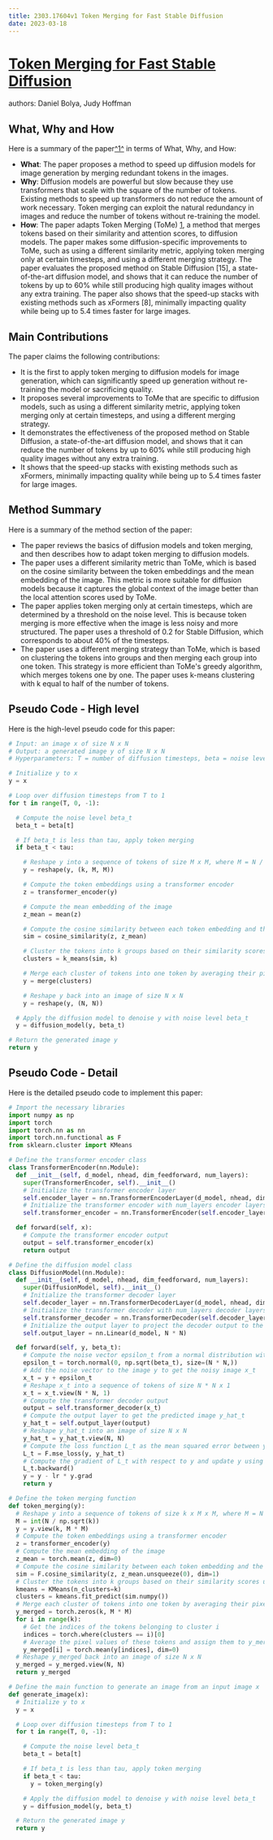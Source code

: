 ```yaml
---
title: 2303.17604v1 Token Merging for Fast Stable Diffusion
date: 2023-03-18
---
```


# [Token Merging for Fast Stable Diffusion](http://arxiv.org/abs/2303.17604v1)

authors: Daniel Bolya, Judy Hoffman


## What, Why and How

[1]: https://arxiv.org/pdf/2303.17604v1.pdf "Token Merging for Fast Stable Diffusion - arXiv.org"
[2]: https://arxiv.org/pdf/2303.17603.pdf "arXiv.org e-Print archive"
[3]: https://arxiv.org/pdf/2303.17604v1 "arXiv.org"
[4]: http://export.arxiv.org/abs/2303.17604 "[2303.17604] Token Merging for Fast Stable Diffusion"

Here is a summary of the paper[^1^][1] in terms of What, Why, and How:

- **What**: The paper proposes a method to speed up diffusion models for image generation by merging redundant tokens in the images.
- **Why**: Diffusion models are powerful but slow because they use transformers that scale with the square of the number of tokens. Existing methods to speed up transformers do not reduce the amount of work necessary. Token merging can exploit the natural redundancy in images and reduce the number of tokens without re-training the model.
- **How**: The paper adapts Token Merging (ToMe) [1], a method that merges tokens based on their similarity and attention scores, to diffusion models. The paper makes some diffusion-specific improvements to ToMe, such as using a different similarity metric, applying token merging only at certain timesteps, and using a different merging strategy. The paper evaluates the proposed method on Stable Diffusion [15], a state-of-the-art diffusion model, and shows that it can reduce the number of tokens by up to 60% while still producing high quality images without any extra training. The paper also shows that the speed-up stacks with existing methods such as xFormers [8], minimally impacting quality while being up to 5.4 times faster for large images.

## Main Contributions

The paper claims the following contributions:

- It is the first to apply token merging to diffusion models for image generation, which can significantly speed up generation without re-training the model or sacrificing quality.
- It proposes several improvements to ToMe that are specific to diffusion models, such as using a different similarity metric, applying token merging only at certain timesteps, and using a different merging strategy.
- It demonstrates the effectiveness of the proposed method on Stable Diffusion, a state-of-the-art diffusion model, and shows that it can reduce the number of tokens by up to 60% while still producing high quality images without any extra training.
- It shows that the speed-up stacks with existing methods such as xFormers, minimally impacting quality while being up to 5.4 times faster for large images.

## Method Summary

Here is a summary of the method section of the paper:

- The paper reviews the basics of diffusion models and token merging, and then describes how to adapt token merging to diffusion models.
- The paper uses a different similarity metric than ToMe, which is based on the cosine similarity between the token embeddings and the mean embedding of the image. This metric is more suitable for diffusion models because it captures the global context of the image better than the local attention scores used by ToMe.
- The paper applies token merging only at certain timesteps, which are determined by a threshold on the noise level. This is because token merging is more effective when the image is less noisy and more structured. The paper uses a threshold of 0.2 for Stable Diffusion, which corresponds to about 40% of the timesteps.
- The paper uses a different merging strategy than ToMe, which is based on clustering the tokens into groups and then merging each group into one token. This strategy is more efficient than ToMe's greedy algorithm, which merges tokens one by one. The paper uses k-means clustering with k equal to half of the number of tokens.

## Pseudo Code - High level

Here is the high-level pseudo code for this paper:

```python
# Input: an image x of size N x N
# Output: a generated image y of size N x N
# Hyperparameters: T = number of diffusion timesteps, beta = noise level schedule, tau = noise level threshold for token merging, k = number of clusters for token merging

# Initialize y to x
y = x

# Loop over diffusion timesteps from T to 1
for t in range(T, 0, -1):

  # Compute the noise level beta_t
  beta_t = beta[t]

  # If beta_t is less than tau, apply token merging
  if beta_t < tau:

    # Reshape y into a sequence of tokens of size M x M, where M = N / sqrt(k)
    y = reshape(y, (k, M, M))

    # Compute the token embeddings using a transformer encoder
    z = transformer_encoder(y)

    # Compute the mean embedding of the image
    z_mean = mean(z)

    # Compute the cosine similarity between each token embedding and the mean embedding
    sim = cosine_similarity(z, z_mean)

    # Cluster the tokens into k groups based on their similarity scores using k-means
    clusters = k_means(sim, k)

    # Merge each cluster of tokens into one token by averaging their pixel values
    y = merge(clusters)

    # Reshape y back into an image of size N x N
    y = reshape(y, (N, N))

  # Apply the diffusion model to denoise y with noise level beta_t
  y = diffusion_model(y, beta_t)

# Return the generated image y
return y
```

## Pseudo Code - Detail

Here is the detailed pseudo code to implement this paper:

```python
# Import the necessary libraries
import numpy as np
import torch
import torch.nn as nn
import torch.nn.functional as F
from sklearn.cluster import KMeans

# Define the transformer encoder class
class TransformerEncoder(nn.Module):
  def __init__(self, d_model, nhead, dim_feedforward, num_layers):
    super(TransformerEncoder, self).__init__()
    # Initialize the transformer encoder layer
    self.encoder_layer = nn.TransformerEncoderLayer(d_model, nhead, dim_feedforward)
    # Initialize the transformer encoder with num_layers encoder layers
    self.transformer_encoder = nn.TransformerEncoder(self.encoder_layer, num_layers)

  def forward(self, x):
    # Compute the transformer encoder output
    output = self.transformer_encoder(x)
    return output

# Define the diffusion model class
class DiffusionModel(nn.Module):
  def __init__(self, d_model, nhead, dim_feedforward, num_layers):
    super(DiffusionModel, self).__init__()
    # Initialize the transformer decoder layer
    self.decoder_layer = nn.TransformerDecoderLayer(d_model, nhead, dim_feedforward)
    # Initialize the transformer decoder with num_layers decoder layers
    self.transformer_decoder = nn.TransformerDecoder(self.decoder_layer, num_layers)
    # Initialize the output layer to project the decoder output to the image size
    self.output_layer = nn.Linear(d_model, N * N)

  def forward(self, y, beta_t):
    # Compute the noise vector epsilon_t from a normal distribution with mean 0 and variance beta_t
    epsilon_t = torch.normal(0, np.sqrt(beta_t), size=(N * N,))
    # Add the noise vector to the image y to get the noisy image x_t
    x_t = y + epsilon_t
    # Reshape x_t into a sequence of tokens of size N * N x 1
    x_t = x_t.view(N * N, 1)
    # Compute the transformer decoder output
    output = self.transformer_decoder(x_t)
    # Compute the output layer to get the predicted image y_hat_t
    y_hat_t = self.output_layer(output)
    # Reshape y_hat_t into an image of size N x N
    y_hat_t = y_hat_t.view(N, N)
    # Compute the loss function L_t as the mean squared error between y and y_hat_t
    L_t = F.mse_loss(y, y_hat_t)
    # Compute the gradient of L_t with respect to y and update y using gradient descent
    L_t.backward()
    y = y - lr * y.grad
    return y

# Define the token merging function
def token_merging(y):
  # Reshape y into a sequence of tokens of size k x M x M, where M = N / sqrt(k)
  M = int(N / np.sqrt(k))
  y = y.view(k, M * M)
  # Compute the token embeddings using a transformer encoder
  z = transformer_encoder(y)
  # Compute the mean embedding of the image
  z_mean = torch.mean(z, dim=0)
  # Compute the cosine similarity between each token embedding and the mean embedding
  sim = F.cosine_similarity(z, z_mean.unsqueeze(0), dim=1)
  # Cluster the tokens into k groups based on their similarity scores using k-means
  kmeans = KMeans(n_clusters=k)
  clusters = kmeans.fit_predict(sim.numpy())
  # Merge each cluster of tokens into one token by averaging their pixel values
  y_merged = torch.zeros(k, M * M)
  for i in range(k):
    # Get the indices of the tokens belonging to cluster i
    indices = torch.where(clusters == i)[0]
    # Average the pixel values of these tokens and assign them to y_merged[i]
    y_merged[i] = torch.mean(y[indices], dim=0)
  # Reshape y_merged back into an image of size N x N
  y_merged = y_merged.view(N, N)
  return y_merged

# Define the main function to generate an image from an input image x
def generate_image(x):
  # Initialize y to x
  y = x

  # Loop over diffusion timesteps from T to 1
  for t in range(T, 0, -1):

    # Compute the noise level beta_t
    beta_t = beta[t]

    # If beta_t is less than tau, apply token merging
    if beta_t < tau:
      y = token_merging(y)

    # Apply the diffusion model to denoise y with noise level beta_t
    y = diffusion_model(y, beta_t)

  # Return the generated image y
  return y
```